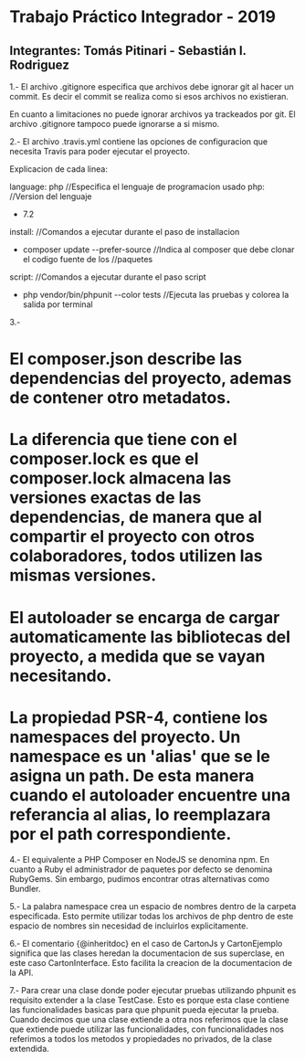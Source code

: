 # Trabajo Práctico Integrador - 2019

## Integrantes: Tomás Pitinari - Sebastián I. Rodriguez


1.- El archivo .gitignore especifica que archivos debe ignorar git al hacer un commit. Es decir el commit se realiza como si esos archivos no existieran.

En cuanto a limitaciones no puede ignorar archivos ya trackeados por git. El archivo .gitignore tampoco puede ignorarse a si mismo.


2.- El archivo .travis.yml contiene las opciones de configuracion que necesita Travis para poder ejecutar el proyecto.

Explicacion de cada linea:

language: php                                 //Especifica el lenguaje de programacion usado
php:										  //Version del lenguaje
  - 7.2

install:									  //Comandos a ejecutar durante el paso de installacion
  - composer update --prefer-source			  //Indica al composer que debe clonar el codigo fuente de los 
  											  //paquetes

script:										  //Comandos a ejecutar durante el paso script
  - php vendor/bin/phpunit --color tests	  //Ejecuta las pruebas y colorea la salida por terminal


3.- 
  # El composer.json describe las dependencias del proyecto, ademas de contener otro metadatos. 
  # La diferencia que tiene con el composer.lock es que el composer.lock almacena las versiones exactas de las dependencias, de manera que al compartir el proyecto con otros colaboradores, todos utilizen las mismas versiones.
  # El autoloader se encarga de cargar automaticamente las bibliotecas del proyecto, a medida que se vayan necesitando.
  # La propiedad PSR-4, contiene los namespaces del proyecto. Un namespace es un 'alias' que se le asigna un path. De esta manera cuando el autoloader encuentre una referancia al alias, lo reemplazara por el path correspondiente.


4.- El equivalente a PHP Composer en NodeJS se denomina npm. En cuanto a Ruby el administrador de paquetes por defecto se denomina RubyGems. Sin embargo, pudimos encontrar otras alternativas como Bundler.


5.- La palabra namespace crea un espacio de nombres dentro de la carpeta especificada. Esto permite utilizar todas los archivos de php dentro de este espacio de nombres sin necesidad de incluirlos explicitamente.


6.- El comentario {@inheritdoc} en el caso de CartonJs y CartonEjemplo significa que las clases heredan la documentacion de sus superclase, en este caso CartonInterface. Esto facilita la creacion de la documentacion de la API.


7.- Para crear una clase donde poder ejecutar pruebas utilizando phpunit es requisito extender a la clase TestCase. Esto es porque esta clase contiene las funcionalidades basicas para que phpunit pueda ejecutar la prueba. 
Cuando decimos que una clase extiende a otra nos referimos que la clase que extiende puede utilizar las funcionalidades, con funcionalidades nos referimos a todos los metodos y propiedades no privados, de la clase extendida. 
